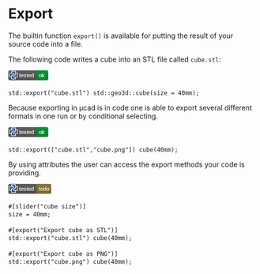# Export

The builtin function `export()` is available for putting the result of your source code into a file.

The following code writes a cube into an STL file called `cube.stl`:

![test](.banner/export_single.png)

```µcad,export_single
std::export("cube.stl") std::geo3d::cube(size = 40mm);
```

Because exporting in µcad is in code one is able to export several different formats in one run or by conditional selecting.

![test](.banner/export_multiple.png)

```µcad,export_multiple#todo
std::export(["cube.stl","cube.png"]) cube(40mm);
```

By using attributes the user can access the export methods your code is providing.

![test](.banner/export_attribute.png)

```µcad,export_attribute#todo
#[slider("cube size")]
size = 40mm;

#[export("Export cube as STL")]
std::export("cube.stl") cube(40mm);

#[export("Export cube as PNG")]
std::export("cube.png") cube(40mm);
```
